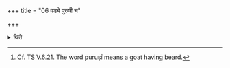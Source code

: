 +++
title = "06 वडबे पुरुषी च"

+++

<details><summary>थिते</summary>

6. And (they release) the two mares and the two goats having the characteristics of a man (puruṣī).[^1]  

[^1]: Cf. TS V.6.21. The word puruṣī means a goat having beard.  
</details>
